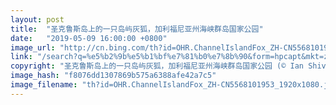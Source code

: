 ```yaml
---
layout: post
title:  "圣克鲁斯岛上的一只岛屿灰狐，加利福尼亚州海峡群岛国家公园"
date:   "2019-05-09 16:00:00 +0800"
image_url: "http://cn.bing.com/th?id=OHR.ChannelIslandFox_ZH-CN5568101953_1920x1080.jpg&rf=LaDigue_1920x1080.jpg&pid=hp"
link: "/search?q=%e5%b2%9b%e5%b1%bf%e7%81%b0%e7%8b%90&form=hpcapt&mkt=zh-cn"
copyright: "圣克鲁斯岛上的一只岛屿灰狐，加利福尼亚州海峡群岛国家公园 (© Ian Shive/Tandem Motion + Stills)"
image_hash: "f8076dd1307869b575a6388afe42a7c5"
image_filename: "th?id=OHR.ChannelIslandFox_ZH-CN5568101953_1920x1080.jpg&rf=LaDigue_1920x1080.jpg&pid=hp"
---
```


